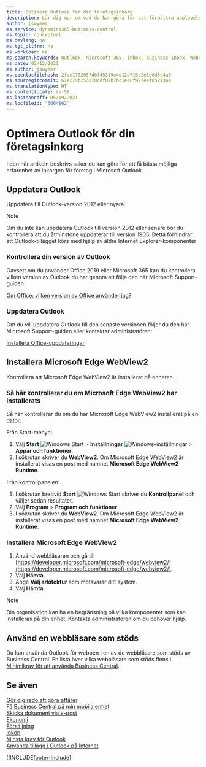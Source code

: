 ```yaml
---
title: Optimera Outlook för din företagsinkorg
description: Lär dig mer om vad du kan göra för att förbättra upplevelsen av inkorgen för företag i Microsoft Outlook.
author: jswymer
ms.service: dynamics365-business-central
ms.topic: conceptual
ms.devlang: na
ms.tgt_pltfrm: na
ms.workload: na
ms.search.keywords: Outlook, Microsoft 365, inbox, business inbox, WebView2, Edge, addin, add-in
ms.date: 05/12/2021
ms.author: jswymer
ms.openlocfilehash: 2fee1782057d0f45319e4d12d715c2e1e0d3d4a6
ms.sourcegitcommit: 61e279b253370cdf87b7bc1ee0f927e4f0521344
ms.translationtype: HT
ms.contentlocale: sv-SE
ms.lasthandoff: 05/19/2021
ms.locfileid: "6064862"
---
```

# <a name="optimizing-outlook-for-your-business-inbox"></a>Optimera Outlook för din företagsinkorg 

I den här artikeln beskrivs saker du kan göra för att få bästa möjliga erfarenhet av inkorgen för företag i Microsoft Outlook. 

## <a name="update-outlook"></a>Uppdatera Outlook

Uppdatera till Outlook-version 2012 eller nyare.

> [!NOTE]
> Om du inte kan uppdatera Outlook till version 2012 eller senare bör du kontrollera att du åtminstone uppdaterar till version 1905. Detta förhindrar att Outlook-tillägget körs med hjälp av äldre Internet Explorer-komponenter

### <a name="how-to-check-your-version-of-outlook"></a>Kontrollera din version av Outlook

Oavsett om du använder Office 2019 eller Microsoft 365 kan du kontrollera vilken version av Outlook du har genom att följa den här Microsoft Support-guiden:  

[Om Office: vilken version av Office använder jag?](https://support.microsoft.com/office/about-office-what-version-of-office-am-i-using-932788b8-a3ce-44bf-bb09-e334518b8b19)

### <a name="how-to-update-outlook"></a>Uppdatera Outlook

Om du vill uppdatera Outlook till den senaste versionen följer du den här Microsoft Support-guiden eller kontaktar administratören:

[Installera Office-uppdateringar](https://support.microsoft.com/office/install-office-updates-2ab296f3-7f03-43a2-8e50-46de917611c5)

## <a name="install-microsoft-edge-webview2"></a>Installera Microsoft Edge WebView2

Kontrollera att Microsoft Edge WebView2 är installerat på enheten.

### <a name="how-to-check-if-microsoft-edge-webview2-is-installed"></a>Så här kontrollerar du om Microsoft Edge WebView2 har installerats 

Så här kontrollerar du om du har Microsoft Edge WebView2 installerat på en dator:

Från Start-menyn:

1. Välj **Start** ![Windows Start](media/windows-start-icon.png "Startikon för Windows") > **Inställningar** ![Windows-inställningar](media/windows-settings-icon.png "Ikon för Windows-inställningar") > **Appar och funktioner**.
2. I sökrutan skriver du **WebView2**. Om Microsoft Edge WebView2 är installerat visas en post med namnet **Microsoft Edge WebView2 Runtime**.

Från kontrollpanelen:

1. I sökrutan bredvid **Start** ![Windows Start](media/windows-start-icon.png "Startikon för Windows") skriver du **Kontrollpanel** och väljer sedan resultatet.
2. Välj **Program** > **Program och funktioner**.
3. I sökrutan skriver du **WebView2**. Om Microsoft Edge WebView2 är installerat visas en post med namnet **Microsoft Edge WebView2 Runtime**.

### <a name="how-to-install-microsoft-edge-webview2"></a>Installera Microsoft Edge WebView2 

1. Använd webbläsaren och gå till [https://developer.microsoft.com/microsoft-edge/webview2/](https://developer.microsoft.com/microsoft-edge/webview2/).
2. Välj **Hämta**.
3. Ange **Välj arkitektur** som motsvarar ditt system.
4. Välj **Hämta**.

> [!NOTE]
> Din organisation kan ha en begränsning på vilka komponenter som kan installeras på din enhet. Kontakta administratören om du behöver hjälp.

## <a name="use-a-supported-browser"></a>Använd en webbläsare som stöds

Du kan använda Outlook för webben i en av de webbläsare som stöds av Business Central. En lista över vilka webbläsare som stöds finns i [Minimikrav för att använda Business Central](product-requirements.md#browsers).

## <a name="see-also"></a>Se även

[Gör dig redo att göra affärer](ui-get-ready-business.md)  
[Få Business Central på min mobila enhet](install-mobile-app.md)  
[Skicka dokument via e-post](ui-how-send-documents-email.md)  
[Ekonomi](finance.md)  
[Försäljning](sales-manage-sales.md)  
[Inköp](purchasing-manage-purchasing.md)  
[Minsta krav för Outlook](product-requirements.md#outlook)  
[Använda tillägg i Outlook på Internet](https://support.office.com/article/Using-Add-ins-in-Outlook-on-the-web-8f2ce816-5df4-44a5-958c-f7f9d6dabdce?appver=OWB150)  


[!INCLUDE[footer-include](includes/footer-banner.md)]